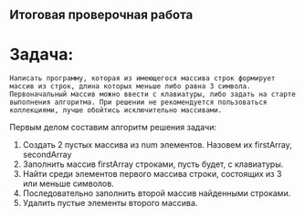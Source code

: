 ## Итоговая проверочная работа
# Задача:
    Написать программу, которая из имеющегося массива строк формирует массив из строк, длина которых меньше либо равна 3 символа. Первоначальный массив можно ввести с клавиатуры, либо задать на старте выполнения алгоритма. При решении не рекомендуется пользоваться коллекциями, лучше обойтись исключительно массивами.

Первым делом составим алгоритм решения задачи:
1. Создать 2 пустых массива из num элементов. Назовем их firstArray, secondArray
2. Заполнить массив firstArray строками, пусть будет, с клавиатуры.
3. Найти среди элементов первого массива строки, состоящих из 3 или меньше символов.
4. Последовательно заполнить второй массив найденными строками.
5. Удалить пустые элементы второго массива.